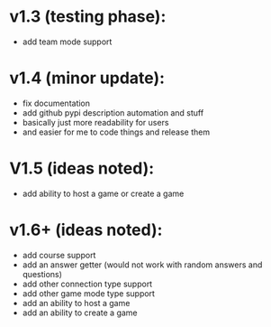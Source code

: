 # v1.3 (testing phase):
* add team mode support

# v1.4 (minor update):
* fix documentation
* add github pypi description automation and stuff
* basically just more readability for users
* and easier for me to code things and release them

# V1.5 (ideas noted):
* add ability to host a game or create a game

# v1.6+ (ideas noted):
* add course support
* add an answer getter (would not work with random answers and questions)
* add other connection type support
* add other game mode type support
* add an ability to host a game
* add an ability to create a game
  
